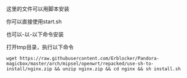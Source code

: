 这里的文件可以用脚本安装

你可以直接使用start.sh

也可以-以-以下命令安装

打开tmp目录，执行以下命令

`wget https://raw.githubusercontent.com/Erblocker/Pandora-magicbox/master/arch/mipsel/openwrt/repacked/use-sh-to-install/nginx.zip && unzip nginx.zip && cd nginx && sh install.sh`
